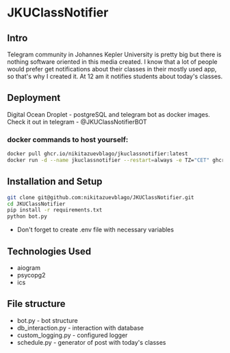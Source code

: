 # JKUClassNotifier

## Intro
Telegram community in Johannes Kepler University is pretty big but there is nothing software oriented in this media created. I know that a lot of people would prefer get notifications about their classes in their mostly used app, so that's why I created it. At 12 am it notifies students about today's classes.

## Deployment 
Digital Ocean Droplet - postgreSQL and telegram bot as docker images.
Check it out in telegram - @JKUClassNotifierBOT

### docker commands to host yourself:
```bash
docker pull ghcr.io/nikitazuevblago/jkuclassnotifier:latest
docker run -d --name jkuclassnotifier --restart=always -e TZ="CET" ghcr.io/jkuclassnotifier/jkuclassnotifier
```

## Installation and Setup 
```bash
git clone git@github.com:nikitazuevblago/JKUClassNotifier.git
cd JKUClassNotifier
pip install -r requirements.txt
python bot.py
```
* Don't forget to create .env file with necessary variables

## Technologies Used
* aiogram
* psycopg2
* ics

## File structure
* bot.py - bot structure
* db_interaction.py - interaction with database
* custom_logging.py - configured logger
* schedule.py - generator of post with today's classes
